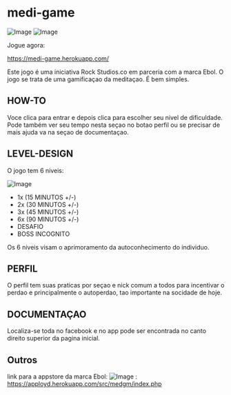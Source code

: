 # medi-game
![Image](https://img.shields.io/badge/PHP-777BB4?style=for-the-badge&logo=php&logoColor=white)
![Image](https://img.shields.io/badge/Heroku-430098?style=for-the-badge&logo=heroku&logoColor=white)

Jogue agora: 

https://medi-game.herokuapp.com/

Este jogo é uma iniciativa Rock Studios.co em parceria com a marca Ebol. O jogo se trata de uma gamificaçao da meditaçao. É bem simples. 

## HOW-TO
Voce clica para entrar e depois clica para escolher seu nivel de dificuldade. Pode também ver seu tempo nesta seçao no botao perfil ou se precisar de mais ajuda va na seçao de documentaçao.

## LEVEL-DESIGN

O jogo tem 6 niveis:

![Image](https://apployd.herokuapp.com/img_geral/medgm-5-sc02.png)

+ 1x (15 MINUTOS +/-)
+ 2x (30 MINUTOS +/-)
+ 3x (45 MINUTOS +/-)
+ 6x (90 MINUTOS +/-)
+ DESAFIO   
+ BOSS INCOGNITO 

Os 6 niveis visam o aprimoramento da autoconhecimento do individuo. 

## PERFIL

O perfil tem suas praticas por seçao e nick comum a todos para incentivar o perdao e principalmente o autoperdao, tao importante na socidade de hoje.

## DOCUMENTAÇAO 
 
 Localiza-se toda no facebook e no app pode ser encontrada no canto direito superior da pagina inicial.
 
 ## Outros
 
 link para a appstore da marca Ebol: 
  ![Image](https://img.shields.io/badge/App_Store-0D96F6?style=for-the-badge&logo=app-store&logoColor=white) : https://apployd.herokuapp.com/src/medgm/index.php

